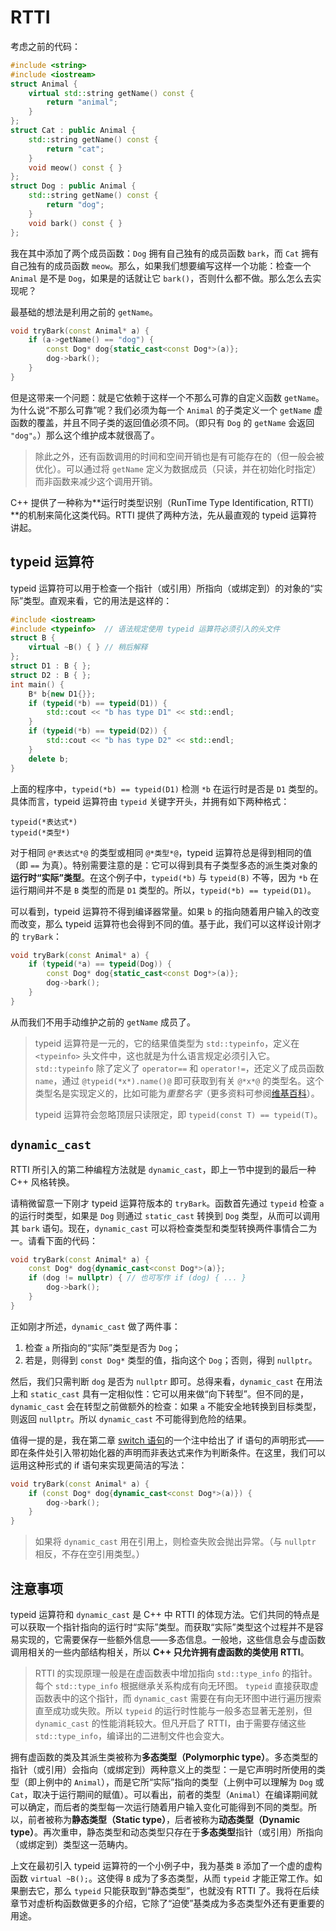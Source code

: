 # RTTI

考虑之前的代码：
```cpp
#include <string>
#include <iostream>
struct Animal {
    virtual std::string getName() const {
        return "animal";
    }
};
struct Cat : public Animal {
    std::string getName() const {
        return "cat";
    }
    void meow() const { }
};
struct Dog : public Animal {
    std::string getName() const {
        return "dog";
    }
    void bark() const { }
};
```

我在其中添加了两个成员函数：`Dog` 拥有自己独有的成员函数 `bark`，而 `Cat` 拥有自己独有的成员函数 `meow`。那么，如果我们想要编写这样一个功能：检查一个 `Animal` 是不是 `Dog`，如果是的话就让它 `bark()`，否则什么都不做。那么怎么去实现呢？

最基础的想法是利用之前的 `getName`。
```cpp
void tryBark(const Animal* a) {
    if (a->getName() == "dog") {
        const Dog* dog{static_cast<const Dog*>(a)};
        dog->bark();
    }
}
```

但是这带来一个问题：就是它依赖于这样一个不那么可靠的自定义函数 `getName`。为什么说“不那么可靠”呢？我们必须为每一个 `Animal` 的子类定义一个 `getName` 虚函数的覆盖，并且不同子类的返回值必须不同。（即只有 `Dog` 的 `getName` 会返回 `"dog"`。）那么这个维护成本就很高了。

> 除此之外，还有函数调用的时间和空间开销也是有可能存在的（但一般会被优化）。可以通过将 `getName` 定义为数据成员（只读，并在初始化时指定）而非函数来减少这个调用开销。

C++ 提供了一种称为**运行时类型识别（RunTime Type Identification, RTTI）**的机制来简化这类代码。RTTI 提供了两种方法，先从最直观的 typeid 运算符讲起。

## typeid 运算符

typeid 运算符可以用于检查一个指针（或引用）所指向（或绑定到）的对象的“实际”类型。直观来看，它的用法是这样的：
```CPP
#include <iostream>
#include <typeinfo>  // 语法规定使用 typeid 运算符必须引入的头文件
struct B {
    virtual ~B() { } // 稍后解释
};
struct D1 : B { };
struct D2 : B { };
int main() {
    B* b{new D1{}};
    if (typeid(*b) == typeid(D1)) {
        std::cout << "b has type D1" << std::endl;
    }
    if (typeid(*b) == typeid(D2)) {
        std::cout << "b has type D2" << std::endl;
    }
    delete b;
}
```

上面的程序中，`typeid(*b) == typeid(D1)` 检测 `*b` 在运行时是否是 `D1` 类型的。具体而言，typeid 运算符由 `typeid` 关键字开头，并拥有如下两种格式：
```sdsc
typeid(*表达式*)
typeid(*类型*)
```

对于相同 `@*表达式*@` 的类型或相同 `@*类型*@`，typeid 运算符总是得到相同的值（即 `==` 为真）。特别需要注意的是：它可以得到具有子类型多态的派生类对象的**运行时“实际”类型**。在这个例子中，`typeid(*b)` 与 `typeid(B)` 不等，因为 `*b` 在运行期间并不是 `B` 类型的而是 `D1` 类型的。所以，`typeid(*b) == typeid(D1)`。

可以看到，typeid 运算符不得到编译器常量。如果 `b` 的指向随着用户输入的改变而改变，那么 typeid 运算符也会得到不同的值。基于此，我们可以这样设计刚才的 `tryBark`：

```cpp
void tryBark(const Animal* a) {
    if (typeid(*a) == typeid(Dog)) {
        const Dog* dog{static_cast<const Dog*>(a)};
        dog->bark();
    }
}
```

从而我们不用手动维护之前的 `getName` 成员了。

> typeid 运算符是一元的，它的结果值类型为 `std::typeinfo`，定义在 `<typeinfo>` 头文件中，这也就是为什么语言规定必须引入它。`std::typeinfo` 除了定义了 `operator==` 和 `operator!=`，还定义了成员函数 `name`，通过 `@typeid(*x*).name()@` 即可获取到有关 `@*x*@` 的类型名。这个类型名是实现定义的，比如可能为*重整名字*（更多资料可参阅[维基百科](https://zh.wikipedia.org/wiki/%E5%90%8D%E5%AD%97%E4%BF%AE%E9%A5%B0)）。
> 
> typeid 运算符会忽略顶层只读限定，即 `typeid(const T) == typeid(T)`。

## `dynamic_cast`

RTTI 所引入的第二种编程方法就是 `dynamic_cast`，即上一节中提到的最后一种 C++ 风格转换。

请稍微留意一下刚才 typeid 运算符版本的 `tryBark`。函数首先通过 `typeid` 检查 `a` 的运行时类型，如果是 `Dog` 则通过 `static_cast` 转换到 `Dog` 类型，从而可以调用其 `bark` 语句。现在，`dynamic_cast` 可以将检查类型和类型转换两件事情合二为一。请看下面的代码：
```cpp
void tryBark(const Animal* a) {
    const Dog* dog{dynamic_cast<const Dog*>(a)};
    if (dog != nullptr) { // 也可写作 if (dog) { ... }
        dog->bark();
    }
}
```

正如刚才所述，`dynamic_cast` 做了两件事：
1. 检查 `a` 所指向的“实际”类型是否为 `Dog`；
2. 若是，则得到 `const Dog*` 类型的值，指向这个 `Dog`；否则，得到 `nullptr`。

然后，我们只需判断 `dog` 是否为 `nullptr` 即可。总得来看，`dynamic_cast` 在用法上和 `static_cast` 具有一定相似性：它可以用来做“向下转型”。但不同的是，`dynamic_cast` 会在转型之前做额外的检查：如果 `a` 不能安全地转换到目标类型，则返回 `nullptr`。所以 `dynamic_cast` 不可能得到危险的结果。

值得一提的是，我在第二章 [switch 语句](ch02/part3/switch_statement.md)的一个注中给出了 if 语句的声明形式——即在条件处引入带初始化器的声明而非表达式来作为判断条件。在这里，我们可以运用这种形式的 if 语句来实现更简洁的写法：
```cpp
void tryBark(const Animal* a) {
    if (const Dog* dog{dynamic_cast<const Dog*>(a)}) {
        dog->bark();
    }
}
```

> 如果将 `dynamic_cast` 用在引用上，则检查失败会抛出异常。（与 `nullptr` 相反，不存在空引用类型。）

## 注意事项

typeid 运算符和 `dynamic_cast` 是 C++ 中 RTTI 的体现方法。它们共同的特点是可以获取一个指针指向的运行时“实际”类型。而获取“实际”类型这个过程并不是容易实现的，它需要保存一些额外信息——多态信息。一般地，这些信息会与虚函数调用相关的一些内部结构相关，所以 **C++ 只允许拥有虚函数的类使用 RTTI**。

> RTTI 的实现原理一般是在虚函数表中增加指向 `std::type_info` 的指针。每个 `std::type_info` 根据继承关系构成有向无环图。 `typeid` 直接获取虚函数表中的这个指针，而 `dynamic_cast` 需要在有向无环图中进行遍历搜索直至成功或失败。所以 `typeid` 的运行时性能与一般多态显著无差别，但 `dynamic_cast` 的性能消耗较大。但凡开启了 RTTI，由于需要存储这些 `std::type_info`，编译出的二进制文件也会变大。

拥有虚函数的类及其派生类被称为**多态类型（Polymorphic type）**。多态类型的指针（或引用）会指向（或绑定到）两种意义上的类型：一是它声明时所使用的类型（即上例中的 `Animal`），而是它所“实际”指向的类型（上例中可以理解为 `Dog` 或 `Cat`，取决于运行期间的赋值）。可以看出，前者的类型（`Animal`）在编译期间就可以确定，而后者的类型每一次运行随着用户输入变化可能得到不同的类型。所以，前者被称为**静态类型（Static type）**，后者被称为**动态类型（Dynamic type）**。再次重申，静态类型和动态类型只存在于**多态类型**指针（或引用）所指向（或绑定到）类型这一范畴内。

上文在最初引入 typeid 运算符的一个小例子中，我为基类 `B` 添加了一个虚的虚构函数 `virtual ~B();`。这使得 `B` 成为了多态类型，从而 `typeid` 才能正常工作。如果删去它，那么 `typeid` 只能获取到“静态类型”，也就没有 RTTI 了。我将在后续章节对虚析构函数做更多的介绍，它除了“迫使”基类成为多态类型外还有更重要的用途。